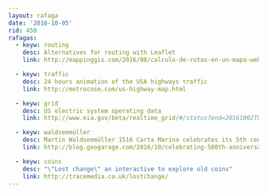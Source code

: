 ```yaml
---
layout: rafaga
date: '2016-10-05'
rid: 450
rafagas:
  - keyw: routing
    desc: Alternatives for routing with Leaflet
    link: http://mappinggis.com/2016/08/calculo-de-rutas-en-un-mapa-web-de-leaflet/

  - keyw: traffic
    desc: 24 hours animation of the USA highways traffic
    link: http://metrocosm.com/us-highway-map.html

  - keyw: grid
    desc: US electric system operating data
    link: http://www.eia.gov/beta/realtime_grid/#/status?end=20161002T00

  - keyw: waldseemüller
    desc: Martin Waldseemüller 1516 Carta Marina celebrates its 5th century
    link: http://blog.geogarage.com/2016/10/celebrating-500th-anniversary-of-martin.html

  - keyw: coins
    desc: "\"Lost change\" an interactive to explore old coins"
    link: http://tracemedia.co.uk/lostchange/
---
```


